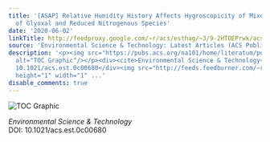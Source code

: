 ```yaml
---
title: '[ASAP] Relative Humidity History Affects Hygroscopicity of Mixed Particles
  of Glyoxal and Reduced Nitrogenous Species'
date: '2020-06-02'
linkTitle: http://feedproxy.google.com/~r/acs/esthag/~3/9-2HTOEPrwk/acs.est.0c00680
source: 'Environmental Science & Technology: Latest Articles (ACS Publications)'
description: '<p><img src="https://pubs.acs.org/na101/home/literatum/publisher/achs/journals/content/esthag/0/esthag.ahead-of-print/acs.est.0c00680/20200602/images/medium/es0c00680_0005.gif"
  alt="TOC Graphic"/></p><div><cite>Environmental Science & Technology</cite></div><div>DOI:
  10.1021/acs.est.0c00680</div><img src="http://feeds.feedburner.com/~r/acs/esthag/~4/9-2HTOEPrwk"
  height="1" width="1" ...'
disable_comments: true
---
```

<p><img src="https://pubs.acs.org/na101/home/literatum/publisher/achs/journals/content/esthag/0/esthag.ahead-of-print/acs.est.0c00680/20200602/images/medium/es0c00680_0005.gif" alt="TOC Graphic"/></p><div><cite>Environmental Science & Technology</cite></div><div>DOI: 10.1021/acs.est.0c00680</div><img src="http://feeds.feedburner.com/~r/acs/esthag/~4/9-2HTOEPrwk" height="1" width="1" ...